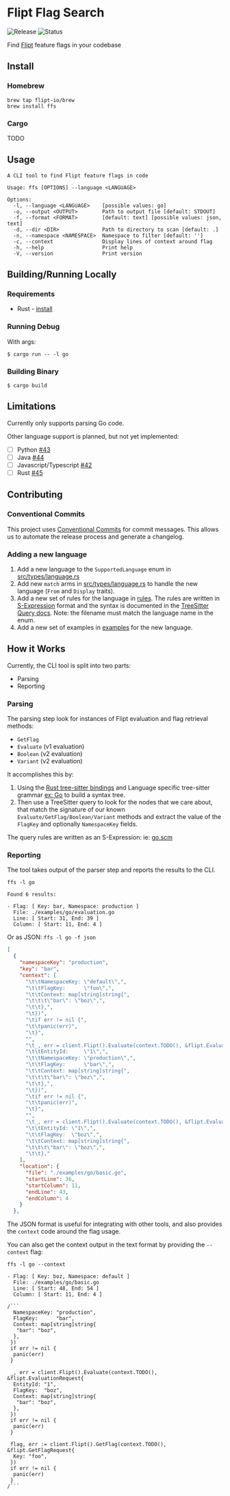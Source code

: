 # Flipt Flag Search

![Release](https://img.shields.io/github/release/flipt-io/ffs.svg?style=flat)
![Status](https://img.shields.io/badge/status-expiremental-orange)

Find [Flipt](https://github.com/flipt-io/flipt) feature flags in your codebase

## Install

### Homebrew

```console
brew tap flipt-io/brew
brew install ffs
```

### Cargo

TODO

## Usage

```console
A CLI tool to find Flipt feature flags in code

Usage: ffs [OPTIONS] --language <LANGUAGE>

Options:
  -l, --language <LANGUAGE>    [possible values: go]
  -o, --output <OUTPUT>        Path to output file [default: STDOUT]
  -f, --format <FORMAT>        [default: text] [possible values: json, text]
  -d, --dir <DIR>              Path to directory to scan [default: .]
  -n, --namespace <NAMESPACE>  Namespace to filter [default: '']
  -c, --context                Display lines of context around flag
  -h, --help                   Print help
  -V, --version                Print version
```

## Building/Running Locally

### Requirements

- Rust - [install](https://rustup.rs/)

### Running Debug

With args:

`$ cargo run -- -l go`

### Building Binary

`$ cargo build`

## Limitations

Currently only supports parsing Go code.

Other language support is planned, but not yet implemented:

- [ ] Python [#43](https://github.com/flipt-io/ffs/issues/43)
- [ ] Java [#44](https://github.com/flipt-io/ffs/issues/44)
- [ ] Javascript/Typescript [#42](https://github.com/flipt-io/ffs/issues/42)
- [ ] Rust [#45](https://github.com/flipt-io/ffs/issues/45)

## Contributing

### Conventional Commits

This project uses [Conventional Commits](https://www.conventionalcommits.org/en/v1.0.0/) for commit messages. This allows us to automate the release process and generate a changelog.

### Adding a new language

1. Add a new language to the `SupportedLanguage` enum in [src/types/language.rs](./src/types/language.rs)
1. Add new `match` arms in [src/types/language.rs](./src/types/language.rs) to handle the new language (`From` and `Display` traits).
1. Add a new set of rules for the language in [rules](./rules). The rules are written in [S-Expression](https://en.wikipedia.org/wiki/S-expression) format and the syntax is documented in the [TreeSitter Query docs](https://tree-sitter.github.io/tree-sitter/using-parsers#pattern-matching-with-queries). Note: the filename must match the language name in the enum.
1. Add a new set of examples in [examples](./examples) for the new language.

## How it Works

Currently, the CLI tool is split into two parts:

- Parsing
- Reporting

### Parsing

The parsing step look for instances of Flipt evaluation and flag retrieval methods:

- `GetFlag`
- `Evaluate` (v1 evaluation)
- `Boolean` (v2 evaluation)
- `Variant` (v2 evaluation)

It accomplishes this by:

1. Using the [Rust tree-sitter bindings](https://github.com/tree-sitter/tree-sitter/tree/master/lib/binding_rust) and Language specific tree-sitter grammar [ex: Go](https://github.com/tree-sitter/tree-sitter-go) to build a syntax tree.
2. Then use a TreeSitter query to look for the nodes that we care about, that match the signature of our known `Evaluate/GetFlag/Boolean/Variant` methods and extract the value of the `FlagKey` and optionally `NamespaceKey` fields.

The query rules are written as an S-Expression: ie: [go.scm](./rules/go.scm)

### Reporting

The tool takes output of the parser step and reports the results to the CLI.

`ffs -l go`

```console
Found 6 results:

- Flag: [ Key: bar, Namespace: production ]
  File: ./examples/go/evaluation.go
  Line: [ Start: 31, End: 39 ]
  Column: [ Start: 11, End: 4 ]
```

Or as JSON: `ffs -l go -f json`

```json
[
  {
    "namespaceKey": "production",
    "key": "bar",
    "context": [
      "\t\tNamespaceKey: \"default\",",
      "\t\tFlagKey:      \"foo\",",
      "\t\tContext: map[string]string{",
      "\t\t\t\"bar\": \"boz\",",
      "\t\t},",
      "\t})",
      "\tif err != nil {",
      "\t\tpanic(err)",
      "\t}",
      "",
      "\t_, err = client.Flipt().Evaluate(context.TODO(), &flipt.EvaluationRequest{",
      "\t\tEntityId:     \"1\",",
      "\t\tNamespaceKey: \"production\",",
      "\t\tFlagKey:      \"bar\",",
      "\t\tContext: map[string]string{",
      "\t\t\t\"bar\": \"boz\",",
      "\t\t},",
      "\t})",
      "\tif err != nil {",
      "\t\tpanic(err)",
      "\t}",
      "",
      "\t_, err = client.Flipt().Evaluate(context.TODO(), &flipt.EvaluationRequest{",
      "\t\tEntityId: \"1\",",
      "\t\tFlagKey:  \"boz\",",
      "\t\tContext: map[string]string{",
      "\t\t\t\"bar\": \"boz\",",
      "\t\t},"
    ],
    "location": {
      "file": "./examples/go/basic.go",
      "startLine": 36,
      "startColumn": 11,
      "endLine": 43,
      "endColumn": 4
    }
  },
```

The JSON format is useful for integrating with other tools, and also provides the `context` code around the flag usage.

You can also get the context output in the text format by providing the `--context` flag:

`ffs -l go --context`

```console
- Flag: [ Key: boz, Namespace: default ]
  File: ./examples/go/basic.go
  Line: [ Start: 48, End: 54 ]
  Column: [ Start: 11, End: 4 ]

/```
  NamespaceKey: "production",
  FlagKey:      "bar",
  Context: map[string]string{
   "bar": "boz",
  },
 })
 if err != nil {
  panic(err)
 }

 _, err = client.Flipt().Evaluate(context.TODO(), &flipt.EvaluationRequest{
  EntityId: "1",
  FlagKey:  "boz",
  Context: map[string]string{
   "bar": "boz",
  },
 })
 if err != nil {
  panic(err)
 }

 flag, err := client.Flipt().GetFlag(context.TODO(), &flipt.GetFlagRequest{
  Key: "foo",
 })
 if err != nil {
  panic(err)
 }
/```
```
